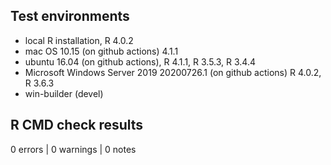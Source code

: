 ## Test environments
* local R installation, R 4.0.2
* mac OS 10.15 (on github actions) 4.1.1
* ubuntu 16.04 (on github actions), R 4.1.1,  R 3.5.3, R 3.4.4
* Microsoft Windows Server 2019 20200726.1 (on github actions) R 4.0.2, R 3.6.3
* win-builder (devel)

## R CMD check results

0 errors | 0 warnings | 0 notes

